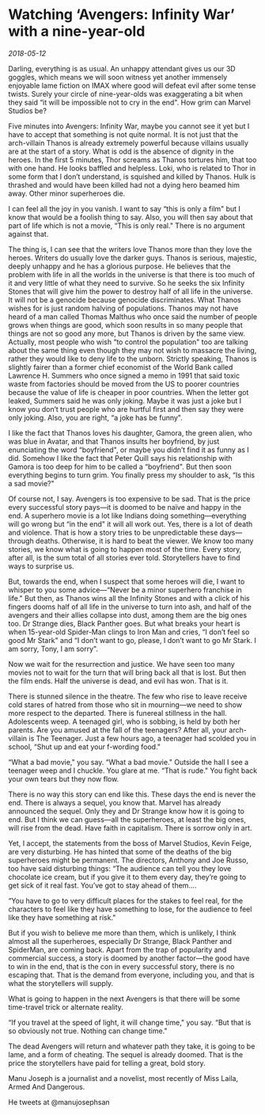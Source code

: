 # Watching ‘Avengers: Infinity War’ with a nine-year-old

*2018-05-12*

Darling, everything is as usual. An unhappy attendant gives us our 3D
goggles, which means we will soon witness yet another immensely
enjoyable lame fiction on IMAX where good will defeat evil after some
tense twists. Surely your circle of nine-year-olds was exaggerating a
bit when they said “it will be impossible not to cry in the end". How
grim can Marvel Studios be?

Five minutes into Avengers: Infinity War, maybe you cannot see it yet
but I have to accept that something is not quite normal. It is not just
that the arch-villain Thanos is already extremely powerful because
villains usually are at the start of a story. What is odd is the absence
of dignity in the heroes. In the first 5 minutes, Thor screams as Thanos
tortures him, that too with one hand. He looks baffled and helpless.
Loki, who is related to Thor in some form that I don’t understand, is
squished and killed by Thanos. Hulk is thrashed and would have been
killed had not a dying hero beamed him away. Other minor superheroes
die.

I can feel all the joy in you vanish. I want to say “this is only a
film" but I know that would be a foolish thing to say. Also, you will
then say about that part of life which is not a movie, “This is only
real." There is no argument against that.

The thing is, I can see that the writers love Thanos more than they love
the heroes. Writers do usually love the darker guys. Thanos is serious,
majestic, deeply unhappy and he has a glorious purpose. He believes that
the problem with life in all the worlds in the universe is that there is
too much of it and very little of what they need to survive. So he seeks
the six Infinity Stones that will give him the power to destroy half of
all life in the universe. It will not be a genocide because genocide
discriminates. What Thanos wishes for is just random halving of
populations. Thanos may not have heard of a man called Thomas Malthus
who once said the number of people grows when things are good, which
soon results in so many people that things are not so good any more, but
Thanos is driven by the same view. Actually, most people who wish “to
control the population" too are talking about the same thing even though
they may not wish to massacre the living, rather they would like to deny
life to the unborn. Strictly speaking, Thanos is slightly fairer than a
former chief economist of the World Bank called Lawrence H. Summers who
once signed a memo in 1991 that said toxic waste from factories should
be moved from the US to poorer countries because the value of life is
cheaper in poor countries. When the letter got leaked, Summers said he
was only joking. Maybe it was just a joke but I know you don’t trust
people who are hurtful first and then say they were only joking. Also,
you are right, “a joke has be funny".

I like the fact that Thanos loves his daughter, Gamora, the green alien,
who was blue in Avatar, and that Thanos insults her boyfriend, by just
enunciating the word “boyfriend", or maybe you didn’t find it as funny
as I did. Somehow I like the fact that Peter Quill says his relationship
with Gamora is too deep for him to be called a “boyfriend". But then
soon everything begins to turn grim. You finally press my shoulder to
ask, “Is this a sad movie?"

Of course not, I say. Avengers is too expensive to be sad. That is the
price every successful story pays—it is doomed to be naïve and happy in
the end. A superhero movie is a lot like Indians doing
something—everything will go wrong but “in the end" it will all work
out. Yes, there is a lot of death and violence. That is how a story
tries to be unpredictable these days—through deaths. Otherwise, it is
hard to beat the viewer. We know too many stories, we know what is going
to happen most of the time. Every story, after all, is the sum total of
all stories ever told. Storytellers have to find ways to surprise us.

But, towards the end, when I suspect that some heroes will die, I want
to whisper to you some advice—“Never be a minor superhero franchise in
life." But then, as Thanos wins all the Infinity Stones and with a click
of his fingers dooms half of all life in the universe to turn into ash,
and half of the avengers and their allies collapse into dust, among them
are the big ones too. Dr Strange dies, Black Panther goes. But what
breaks your heart is when 15-year-old Spider-Man clings to Iron Man and
cries, “I don’t feel so good Mr Stark" and “I don’t want to go, please,
I don’t want to go Mr Stark. I am sorry, Tony, I am sorry".

Now we wait for the resurrection and justice. We have seen too many
movies not to wait for the turn that will bring back all that is lost.
But then the film ends. Half the universe is dead, and evil has won.
That is it.

There is stunned silence in the theatre. The few who rise to leave
receive cold stares of hatred from those who sit in mourning—we need to
show more respect to the departed. There is funereal stillness in the
hall. Adolescents weep. A teenaged girl, who is sobbing, is held by both
her parents. Are you amused at the fall of the teenagers? After all,
your arch-villain is The Teenager. Just a few hours ago, a teenager had
scolded you in school, “Shut up and eat your f-wording food."

“What a bad movie," you say. “What a bad movie." Outside the hall I see
a teenager weep and I chuckle. You glare at me. “That is rude." You
fight back your own tears but they now flow.

There is no way this story can end like this. These days the end is
never the end. There is always a sequel, you know that. Marvel has
already announced the sequel. Only they and Dr Strange know how it is
going to end. But I think we can guess—all the superheroes, at least the
big ones, will rise from the dead. Have faith in capitalism. There is
sorrow only in art.

Yet, I accept, the statements from the boss of Marvel Studios, Kevin
Feige, are very disturbing. He has hinted that some of the deaths of the
big superheroes might be permanent. The directors, Anthony and Joe
Russo, too have said disturbing things: “The audience can tell you they
love chocolate ice cream, but if you give it to them every day, they’re
going to get sick of it real fast. You’ve got to stay ahead of them….

“You have to go to very difficult places for the stakes to feel real,
for the characters to feel like they have something to lose, for the
audience to feel like they have something at risk."

But if you wish to believe me more than them, which is unlikely, I think
almost all the superheroes, especially Dr Strange, Black Panther and
SpiderMan, are coming back. Apart from the trap of popularity and
commercial success, a story is doomed by another factor—the good have to
win in the end, that is the con in every successful story, there is no
escaping that. That is the demand from everyone, including you, and that
is what the storytellers will supply.

What is going to happen in the next Avengers is that there will be some
time-travel trick or alternate reality.

“If you travel at the speed of light, it will change time," you say.
“But that is so obviously not true. Nothing can change time."

The dead Avengers will return and whatever path they take, it is going
to be lame, and a form of cheating. The sequel is already doomed. That
is the price the storytellers have paid for telling a great, bold story.

Manu Joseph is a journalist and a novelist, most recently of Miss Laila,
Armed And Dangerous.

He tweets at @manujosephsan
